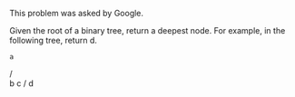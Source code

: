 This problem was asked by Google.

Given the root of a binary tree, return a deepest node. For example, in the following tree, return d.

    a
   / \
  b   c
 /
d
